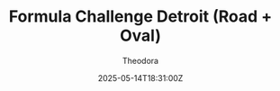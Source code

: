 ---
title: "Formula Challenge Detroit (Road + Oval)"
m18a_title: ""
description: "Formula Challenge Detroit (urd_fcdetroit_road) by URD"
date: 2025-05-14T18:31:00Z
thumb: PJ7gOr8
mainimage: lg9oh6B
cargallery: ["8lBxesC","LZypxUJ", "5jpLHmg"]
categories: ["Car"]
author: "Theodora"
tags: ["Dallara", "IndyCar", "Formula", "Chevrolet", "Italy", "2015", "URD"]
draft: false
link: https://mods.to/eqxa683940cd623b0
zipsize: "76 MB"
manu: Dallara
championship: NTT IndyCar
country: Italy
year: 2015
class: IndyCar
drivetrain: RWD
engine: 2.2L V6 Turbo
gb: 6-speed
power: "450 bhp"
torque: "578"
mass: "675"
speed: "250+"
accel: "- seconds"
creator: URD
creatorfull: United Racing Design
version: "-"
csp: "0.2.1"
carname: Formula Challenge Detroit
folder: urd_fcdetroit_road
vars: ["Road", "Oval"]
livery: "No"
r2r: 0
host: ModsFire
---